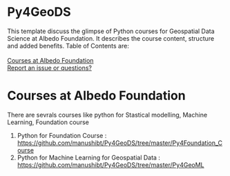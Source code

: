 # Py4GeoDS

This template discuss the glimpse of Python courses for Geospatial Data Science at Albedo Foundation. It describes the course content, structure and added benefits. Table of Contents are:
<br/>
<br/> [Courses at Albedo Foundation](#courses-at-albedo-foundation)
<br/>[Report an issue or questions?](#report-an-issue-or-questions?)

# Courses at Albedo Foundation

There are sevrals courses like python for Stastical modelling, Machine Learning, Foundation course 
1. Python for Foundation Course : https://github.com/manushibt/Py4GeoDS/tree/master/Py4Foundation_Course
2. Python for Machine Learning for Geospatial Data : https://github.com/manushibt/Py4GeoDS/tree/master/Py4GeoML

